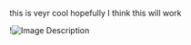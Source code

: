 this is veyr cool hopefully
I think this will work

!![Image Description](/images/Pasted%20image%2020250125165348.png)